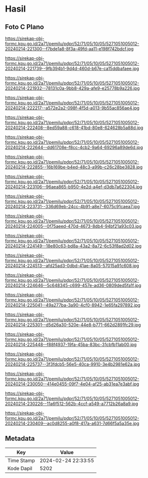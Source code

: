 # Hasil

## Foto C Plano

https://sirekap-obj-formc.kpu.go.id/2a71/pemilu/pdpr/52/71/05/10/05/5271051005012-20240214-221300--f7bde1a8-8f3a-49fd-aa11-e198f742bdcf.jpg

https://sirekap-obj-formc.kpu.go.id/2a71/pemilu/pdpr/52/71/05/10/05/5271051005012-20240214-221739--9fb394b1-9d4d-460d-b67e-ca15ddbafaee.jpg

https://sirekap-obj-formc.kpu.go.id/2a71/pemilu/pdpr/52/71/05/10/05/5271051005012-20240214-221932--78131c0a-9bb8-429a-afe9-e25778b9a226.jpg

https://sirekap-obj-formc.kpu.go.id/2a71/pemilu/pdpr/52/71/05/10/05/5271051005012-20240214-222217--a572e2a2-098f-4f5d-a013-9b55ac856ae4.jpg

https://sirekap-obj-formc.kpu.go.id/2a71/pemilu/pdpr/52/71/05/10/05/5271051005012-20240214-222408--8ed59a88-c618-41bd-80e8-624628b5a88d.jpg

https://sirekap-obj-formc.kpu.go.id/2a71/pemilu/pdpr/52/71/05/10/05/5271051005012-20240214-222644--dd61708e-f8cc-4cb2-9a64-69296a89de6d.jpg

https://sirekap-obj-formc.kpu.go.id/2a71/pemilu/pdpr/52/71/05/10/05/5271051005012-20240214-222855--16b169be-b4ed-48c3-a99b-c26c28be3828.jpg

https://sirekap-obj-formc.kpu.go.id/2a71/pemilu/pdpr/52/71/05/10/05/5271051005012-20240214-223106--96aea865-b950-4e2d-a4ef-d3db7a622304.jpg

https://sirekap-obj-formc.kpu.go.id/2a71/pemilu/pdpr/52/71/05/10/05/5271051005012-20240214-223731--336d69eb-24cc-4b91-a8e7-6075c91caea7.jpg

https://sirekap-obj-formc.kpu.go.id/2a71/pemilu/pdpr/52/71/05/10/05/5271051005012-20240214-224005--0f75aeed-470d-4673-8db4-94bf21a93c03.jpg

https://sirekap-obj-formc.kpu.go.id/2a71/pemilu/pdpr/52/71/05/10/05/5271051005012-20240214-224149--18e80c63-bd8a-43a2-8a72-6c53f8ad2d02.jpg

https://sirekap-obj-formc.kpu.go.id/2a71/pemilu/pdpr/52/71/05/10/05/5271051005012-20240214-224513--afd25ad3-0dbd-41ae-8a05-57015a91c608.jpg

https://sirekap-obj-formc.kpu.go.id/2a71/pemilu/pdpr/52/71/05/10/05/5271051005012-20240214-224646--5c648345-c699-457e-ad36-0809ded5fa1f.jpg

https://sirekap-obj-formc.kpu.go.id/2a71/pemilu/pdpr/52/71/05/10/05/5271051005012-20240214-225041--49a277ba-3a90-4cf0-8942-1e65fa297892.jpg

https://sirekap-obj-formc.kpu.go.id/2a71/pemilu/pdpr/52/71/05/10/05/5271051005012-20240214-225301--d5d26a30-520e-44e8-b771-662d2891fc29.jpg

https://sirekap-obj-formc.kpu.go.id/2a71/pemilu/pdpr/52/71/05/10/05/5271051005012-20240214-225448--f88f4937-19fa-45ba-83bc-31cbfb11ab00.jpg

https://sirekap-obj-formc.kpu.go.id/2a71/pemilu/pdpr/52/71/05/10/05/5271051005012-20240214-225737--3f3fdcb5-56e5-40ca-9910-3e4b2981e62a.jpg

https://sirekap-obj-formc.kpu.go.id/2a71/pemilu/pdpr/52/71/05/10/05/5271051005012-20240214-230050--414e0455-09f7-4e04-af25-ab31ea7e3abf.jpg

https://sirekap-obj-formc.kpu.go.id/2a71/pemilu/pdpr/52/71/05/10/05/5271051005012-20240214-230226--11a6f512-562b-4ccf-a549-a7712b26a8a9.jpg

https://sirekap-obj-formc.kpu.go.id/2a71/pemilu/pdpr/52/71/05/10/05/5271051005012-20240214-230409--ac0d8255-a0f8-417a-a631-7d66f5a5a35e.jpg


## Metadata

| Key        | Value               |
| ---------- | ------------------- |
| Time Stamp | 2024-02-24 22:33:55 |
| Kode Dapil | 5202                |



